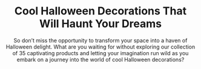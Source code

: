 ---
layout: post
title: Cool Halloween Decorations That Will Haunt Your Dreams
subtitle: So don’t miss the opportunity to transform your space into a haven of Halloween delight. What are you waiting for without exploring our collection of 35 captivating products and letting your imagination run wild as you embark on a journey into the world of cool Halloween decorations?
header-img: "img/post/2023/09/copied/cool-halloween-decoration.jpg"
header-style: text
permalink: "/cool-halloween-decorations/"
catalog: true
tags:
  - Recipients 
  - Men
---      